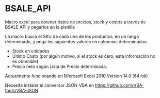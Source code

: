 # BSALE_API
Macro excel para obtener datos de precios, stock y costos a traves de BSALE API y pegarlos en la planilla

La macro busca el SKU de cada uno de los productos, en un rango determinado, y pega los siguientes valores en columnas determinadas:

- Stock en unidades
- Último Costo (por algún motivo, si el stock es cero, esta información no es obtenible)
- Precio neto según Lista de Precio determinada.

Actualmente funcionando en Microsoft Excel 2010 Version 14.0 (64-bit)

Necesita instalar el conversor JSON-VBA en https://github.com/VBA-tools/VBA-JSON
